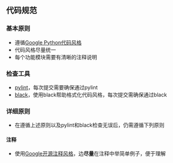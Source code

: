 ## 代码规范

### 基本原则
* 遵循[Google Python代码风格](https://zh-google-styleguide.readthedocs.io/en/latest/google-python-styleguide/python_language_rules/)
* 代码风格尽量统一
* 每个功能模块需要有清晰的注释说明

### 检查工具
* [pylint](https://www.pylint.org/)，每次提交需要确保通过pylint
* [black](https://pypi.org/project/black/)，使用black帮助格式化代码风格，每次提交需确保通过black

### 详细原则
* 在遵循上述原则以及pylint和black检查无误后，仍需遵循下列原则

#### 注释
* 使用[Google开源注释风格](https://zh-google-styleguide.readthedocs.io/en/latest/google-python-styleguide/python_style_rules/#comments)，边**尽量**在注释中举简单例子，便于理解 